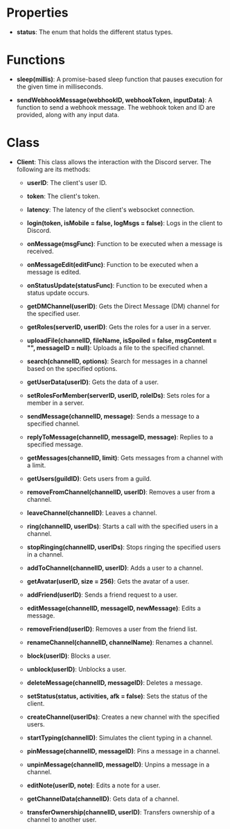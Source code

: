 
# Properties
- **status**: The enum that holds the different status types.

# Functions
- **sleep(millis)**: A promise-based sleep function that pauses execution for the given time in milliseconds.

- **sendWebhookMessage(webhookID, webhookToken, inputData)**: A function to send a webhook message. The webhook token and ID are provided, along with any input data.

# Class
- **Client**: This class allows the interaction with the Discord server. The following are its methods:

  - **userID**: The client's user ID.
  
  - **token**: The client's token.

  - **latency**: The latency of the client's websocket connection.

  - **login(token, isMobile = false, logMsgs = false)**: Logs in the client to Discord.

  - **onMessage(msgFunc)**: Function to be executed when a message is received.

  - **onMessageEdit(editFunc)**: Function to be executed when a message is edited.

  - **onStatusUpdate(statusFunc)**: Function to be executed when a status update occurs.

  - **getDMChannel(userID)**: Gets the Direct Message (DM) channel for the specified user.

  - **getRoles(serverID, userID)**: Gets the roles for a user in a server.

  - **uploadFile(channelID, fileName, isSpoiled = false, msgContent = "", messageID = null)**: Uploads a file to the specified channel.

  - **search(channelID, options)**: Search for messages in a channel based on the specified options.

  - **getUserData(userID)**: Gets the data of a user.

  - **setRolesForMember(serverID, userID, roleIDs)**: Sets roles for a member in a server.

  - **sendMessage(channelID, message)**: Sends a message to a specified channel.

  - **replyToMessage(channelID, messageID, message)**: Replies to a specified message.

  - **getMessages(channelID, limit)**: Gets messages from a channel with a limit.

  - **getUsers(guildID)**: Gets users from a guild.

  - **removeFromChannel(channelID, userID)**: Removes a user from a channel.

  - **leaveChannel(channelID)**: Leaves a channel.

  - **ring(channelID, userIDs)**: Starts a call with the specified users in a channel.

  - **stopRinging(channelID, userIDs)**: Stops ringing the specified users in a channel.

  - **addToChannel(channelID, userID)**: Adds a user to a channel.

  - **getAvatar(userID, size = 256)**: Gets the avatar of a user.

  - **addFriend(userID)**: Sends a friend request to a user.

  - **editMessage(channelID, messageID, newMessage)**: Edits a message.

  - **removeFriend(userID)**: Removes a user from the friend list.

  - **renameChannel(channelID, channelName)**: Renames a channel.

  - **block(userID)**: Blocks a user.

  - **unblock(userID)**: Unblocks a user.

  - **deleteMessage(channelID, messageID)**: Deletes a message.

  - **setStatus(status, activities, afk = false)**: Sets the status of the client.

  - **createChannel(userIDs)**: Creates a new channel with the specified users.

  - **startTyping(channelID)**: Simulates the client typing in a channel.

  - **pinMessage(channelID, messageID)**: Pins a message in a channel.

  - **unpinMessage(channelID, messageID)**: Unpins a message in a channel.

  - **editNote(userID, note)**: Edits a note for a user.

  - **getChannelData(channelID)**: Gets data of a channel.

  - **transferOwnership(channelID, userID)**: Transfers ownership of a channel to another user.
